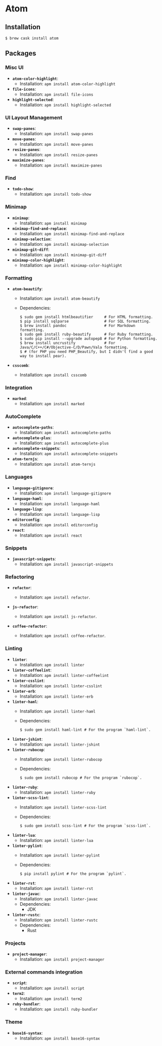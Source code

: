 # Atom

## Installation

```ShellSession
$ brew cask install atom
```

## Packages

### Misc UI

- **`atom-color-highlight`**:
  - Installation: `apm install atom-color-highlight`
- **`file-icons`**:
  - Installation: `apm install file-icons`
- **`highlight-selected`**:
  - Installation: `apm install highlight-selected`

### UI Layout Management

- **`swap-panes`**:
  - Installation: `apm install swap-panes`
- **`move-panes`**:
  - Installation: `apm install move-panes`
- **`resize-panes`**:
  - Installation: `apm install resize-panes`
- **`maximize-panes`**:
  - Installation: `apm install maximize-panes`

### Find

- **`todo-show`**:
  - Installation: `apm install todo-show`

### Minimap

- **`minimap`**:
  - Installation: `apm install minimap`
- **`minimap-find-and-replace`**:
  - Installation: `apm install minimap-find-and-replace`
- **`minimap-selection`**:
  - Installation: `apm install minimap-selection`
- **`minimap-git-diff`**:
  - Installation: `apm install minimap-git-diff`
- **`minimap-color-highlight`**:
  - Installation: `apm install minimap-color-highlight`

### Formatting

- **`atom-beautify`**:
  - Installation: `apm install atom-beautify`
  - Dependencies:

    ```ShellSession
    $ sudo gem install htmlbeautifier     # For HTML formatting.
    $ pip install sqlparse                # For SQL formatting.
    $ brew install pandoc                 # For Markdown formatting.
    $ sudo gem install ruby-beautify      # For Ruby formatting.
    $ sudo pip install --upgrade autopep8 # For Python formatting.
    $ brew install uncrustify             # For Java/C/C++/C#/Objective-C/D/Pawn/Vala formatting.
    $ # (for PHP you need PHP_Beautify, but I didn't find a good way to install pear).
    ```

- **`csscomb`**:
  - Installation: `apm install csscomb`

### Integration

- **`marked`**:
  - Installation: `apm install marked`

### AutoComplete

- **`autocomplete-paths`**:
  - Installation: `apm install autocomplete-paths`
- **`autocomplete-plus`**:
  - Installation: `apm install autocomplete-plus`
- **`autocomplete-snippets`**:
  - Installation: `apm install autocomplete-snippets`
- **`atom-ternjs`**:
  - Installation: `apm install atom-ternjs`

### Languages

- **`language-gitignore`**:
  - Installation: `apm install language-gitignore`
- **`language-haml`**:
  - Installation: `apm install language-haml`
- **`language-lisp`**:
  - Installation: `apm install language-lisp`
- **`editorconfig`**:
  - Installation: `apm install editorconfig`
- **`react`**:
  - Installation: `apm install react`

### Snippets

- **`javascript-snippets`**:
  - Installation: `apm install javascript-snippets`

### Refactoring

- **`refactor`**:
  - Installation: `apm install refactor`.

- **`js-refactor`**:
  - Installation: `apm install js-refactor`.

- **`coffee-refactor`**:
  - Installation: `apm install coffee-refactor`.

### Linting

- **`linter`**:
  - Installation: `apm install linter`
- **`linter-coffeelint`**:
  - Installation: `apm install linter-coffeelint`
- **`linter-csslint`**:
  - Installation: `apm install linter-csslint`
- **`linter-erb`**:
  - Installation: `apm install linter-erb`
- **`linter-haml`**:
  - Installation: `apm install linter-haml`
  - Dependencies:

    ```ShellSession
    $ sudo gem install haml-lint # For the program `haml-lint`.
    ```
- **`linter-jshint`**:
  - Installation: `apm install linter-jshint`
- **`linter-rubocop`**:
  - Installation: `apm install linter-rubocop`
  - Dependencies:

    ```ShellSession
    $ sudo gem install rubocop # For the program `rubocop`.
    ```
- **`linter-ruby`**:
  - Installation: `apm install linter-ruby`
- **`linter-scss-lint`**:
  - Installation: `apm install linter-scss-lint`
  - Dependencies:

    ```ShellSession
    $ sudo gem install scss-lint # For the program `scss-lint`.
    ```
- **`linter-lua`**:
  - Installation: `apm install linter-lua`
- **`linter-pylint`**:
  - Installation: `apm install linter-pylint`
  - Dependencies:

    ```ShellSession
    $ pip install pylint # For the program `pylint`.
    ```
- **`linter-rst`**:
  - Installation: `apm install linter-rst`
- **`linter-javac`**:
  - Installation: `apm install linter-javac`
  - Dependencies:
    - JDK
- **`linter-rustc`**:
  - Installation: `apm install linter-rustc`
  - Dependencies:
    - Rust

### Projects

- **`project-manager`**:
  - Installation: `apm install project-manager`

### External commands integration

- **`script`**:
  - Installation: `apm install script`
- **`term2`**:
  - Installation: `apm install term2`
- **`ruby-bundler`**:
  - Installation: `apm install ruby-bundler`

### Theme

- **`base16-syntax`**:
  - Installation: `apm install base16-syntax`
